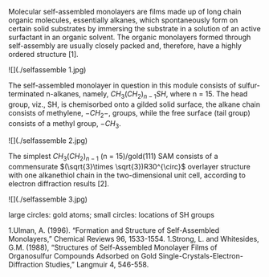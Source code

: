 

Molecular self-assembled monolayers are films made up of long chain organic molecules, essentially alkanes, which spontaneously form on certain solid substrates by immersing the substrate in a solution of an active surfactant in an organic solvent. The organic monolayers formed through self-assembly are usually closely packed and, therefore, have a highly ordered structure [1].

![](./selfassemble 1.jpg)



The self-assembled monolayer in question in this module consists of sulfur-terminated n-alkanes, namely, $CH_3(CH_2)_{n-1}SH$, where n = 15. The head group, viz., SH, is chemisorbed onto a gilded solid surface, the alkane chain consists of methylene, $-CH_2-$, groups, while the free surface (tail group) consists of a methyl group, $-CH_3$.


![](./selfassemble 2.jpg)



The simplest $CH_3(CH_2)_{n-1}$ (n = 15)/gold(111) SAM consists of a commensurate $(\sqrt{3}\times \sqrt{3})R30^{\circ}$ overlayer structure with one alkanethiol chain in the two-dimensional unit cell, according to electron diffraction results [2].

![](./selfassemble 3.jpg)

large circles: gold atoms; small circles: locations of SH groups





1.Ulman, A. (1996). “Formation and Structure of Self-Assembled Monolayers,” Chemical Reviews 96, 1533-1554. 
1.Strong, L. and Whitesides, G.M. (1988), “Structures of Self-Assembled Monolayer Films of Organosulfur Compounds Adsorbed on Gold Single-Crystals-Electron-Diffraction Studies,” Langmuir 4, 546-558.